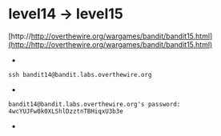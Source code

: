 # level14 -> level15


[http://http://overthewire.org/wargames/bandit/bandit15.html](http://http://overthewire.org/wargames/bandit/bandit15.html)

-

    ssh bandit14@bandit.labs.overthewire.org

-

    bandit14@bandit.labs.overthewire.org's password: 4wcYUJFw0k0XLShlDzztnTBHiqxU3b3e

-